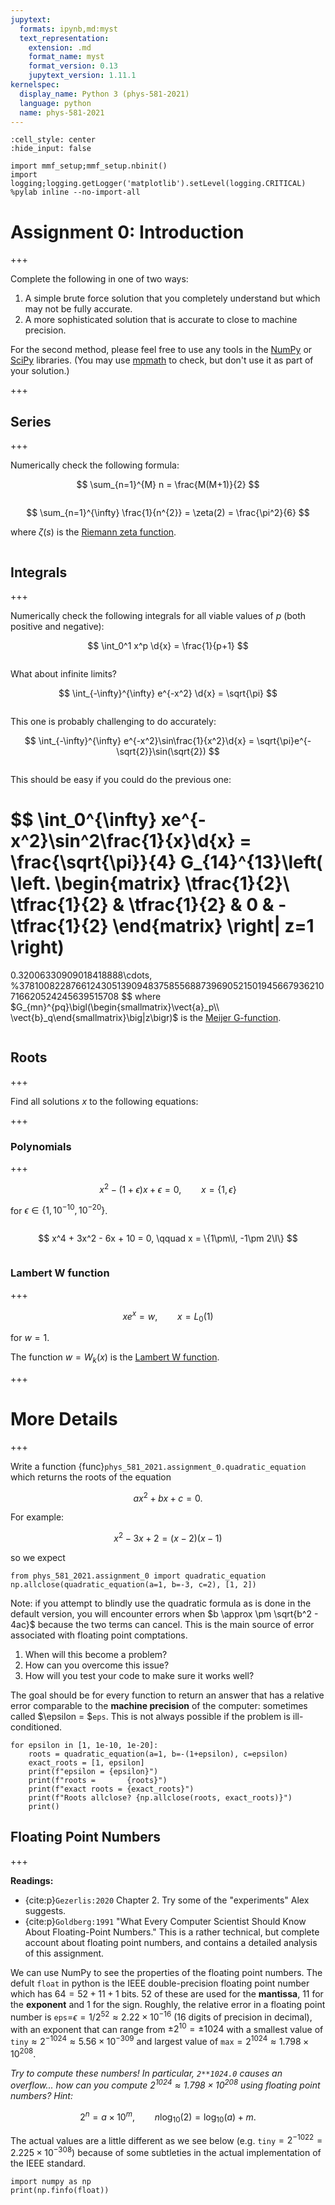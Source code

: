 ```yaml
---
jupytext:
  formats: ipynb,md:myst
  text_representation:
    extension: .md
    format_name: myst
    format_version: 0.13
    jupytext_version: 1.11.1
kernelspec:
  display_name: Python 3 (phys-581-2021)
  language: python
  name: phys-581-2021
---
```


```{code-cell} ipython3
:cell_style: center
:hide_input: false

import mmf_setup;mmf_setup.nbinit()
import logging;logging.getLogger('matplotlib').setLevel(logging.CRITICAL)
%pylab inline --no-import-all
```

# Assignment 0: Introduction

+++

Complete the following in one of two ways:

1. A simple brute force solution that you completely understand but which may not be fully accurate.
2. A more sophisticated solution that is accurate to close to machine precision.

For the second method, please feel free to use any tools in the [NumPy](https://numpy.org/doc/stable/) or [SciPy](https://docs.scipy.org/doc/scipy/reference/) libraries.  (You may use [mpmath](https://mpmath.org) to check, but don't use it as part of your solution.)

+++

## Series

+++

Numerically check the following formula:

$$
  \sum_{n=1}^{M} n = \frac{M(M+1)}{2}
$$

```{code-cell} ipython3

```

$$
  \sum_{n=1}^{\infty} \frac{1}{n^{2}} = \zeta(2) = \frac{\pi^2}{6}
$$

where $\zeta(s)$ is the [Riemann zeta function](https://en.wikipedia.org/wiki/Riemann_zeta_function).

```{code-cell} ipython3

```

## Integrals

+++

Numerically check the following integrals for all viable values of $p$ (both positive and negative):

$$
  \int_0^1 x^p \d{x} = \frac{1}{p+1}
$$

```{code-cell} ipython3

```

What about infinite limits?

$$
  \int_{-\infty}^{\infty} e^{-x^2} \d{x} = \sqrt{\pi}
$$

```{code-cell} ipython3

```

This one is probably challenging to do accurately:

$$
  \int_{-\infty}^{\infty} e^{-x^2}\sin\frac{1}{x^2}\d{x} = \sqrt{\pi}e^{-\sqrt{2}}\sin(\sqrt{2})
$$

```{code-cell} ipython3

```

This should be easy if you could do the previous one:

$$
  \int_0^{\infty} xe^{-x^2}\sin^2\frac{1}{x}\d{x} = \frac{\sqrt{\pi}}{4} G_{14}^{13}\left(
    \left.
    \begin{matrix}
      \tfrac{1}{2}\\
      \tfrac{1}{2} & \tfrac{1}{2} & 0 & -\tfrac{1}{2}
    \end{matrix}
    \right| z=1
  \right)
  =
  0.32006330909018418888\cdots, %37810082287661243051390948375855688739690521501945667936210716620524245639515708
$$
where $G_{mn}^{pq}\bigl(\begin{smallmatrix}\vect{a}_p\\ \vect{b}_q\end{smallmatrix}\big|z\bigr)$ is the [Meijer G-function](https://en.wikipedia.org/wiki/Meijer_G-function).

```{code-cell} ipython3

```

## Roots

+++

Find all solutions $x$ to the following equations:

+++

### Polynomials

+++

$$
  x^2 - (1+\epsilon)x + \epsilon = 0, \qquad
  x = \{1, \epsilon\}
$$

for $\epsilon \in \{1, 10^{-10}, 10^{-20}\}$.

```{code-cell} ipython3

```

$$
  x^4 + 3x^2 - 6x + 10 = 0, \qquad
  x = \{1\pm\I, -1\pm 2\I\}
$$

```{code-cell} ipython3

```

### Lambert W function

+++

$$
  xe^x = w, \qquad
  x = L_0(1)
$$

for $w = 1$.


The function $w = W_k(x)$ is the [Lambert W function](https://en.wikipedia.org/wiki/Lambert_W_function).

+++

# More Details

+++

Write a function {func}`phys_581_2021.assignment_0.quadratic_equation` which returns the roots of the equation

$$
  ax^2 + bx + c = 0.
$$

For example:

$$
  x^2 - 3x + 2 = (x-2)(x-1)
$$

so we expect

```{code-cell} ipython3
from phys_581_2021.assignment_0 import quadratic_equation
np.allclose(quadratic_equation(a=1, b=-3, c=2), [1, 2])
```

Note: if you attempt to blindly use the quadratic formula as is done in the default version, you will encounter errors when $b \approx \pm \sqrt{b^2 - 4ac}$ because the two terms can cancel.  This is the main source of error associated with floating point comptations.

1. When will this become a problem?
2. How can you overcome this issue?
3. How will you test your code to make sure it works well?

The goal should be for every function to return an answer that has a relative error comparable to the **machine precision** of the computer: sometimes called $\epsilon = $`eps`.  This is not always possible if the problem is ill-conditioned.

```{code-cell} ipython3
for epsilon in [1, 1e-10, 1e-20]:
    roots = quadratic_equation(a=1, b=-(1+epsilon), c=epsilon)
    exact_roots = [1, epsilon]
    print(f"epsilon = {epsilon}")
    print(f"roots =       {roots}")
    print(f"exact roots = {exact_roots}")
    print(f"Roots allclose? {np.allclose(roots, exact_roots)}")
    print()
```

## Floating Point Numbers

+++

**Readings:**
* {cite:p}`Gezerlis:2020` Chapter 2.  Try some of the "experiments" Alex suggests.
* {cite:p}`Goldberg:1991` "What Every Computer Scientist Should Know About Floating-Point Numbers."  This is a rather technical, but complete account about floating point numbers, and contains a detailed analysis of this assignment.

We can use NumPy to see the properties of the floating point numbers.  The defult `float` in python is the IEEE double-precision floating point number which has $64 = 52 + 11 + 1$ bits. 52 of these are used for the **mantissa**, 11 for the **exponent** and 1 for the sign.  Roughly, the relative error in a floating point number is `eps`=$\epsilon = 1/2^{52}\approx 2.22\times 10^{-16}$ (16 digits of precision in decimal), with an exponent that can range from $\pm 2^{10} = \pm 1024$ with a smallest value of `tiny`$\approx 2^{-1024} \approx 5.56\times 10^{-309}$ and largest value of `max`$=2^{1024}\approx 1.798\times 10^{208}$.

*Try to compute these numbers!  In particular, `2**1024.0` causes an overflow... how can you compute $2^{1024}\approx 1.798\times 10^{208}$ using floating point numbers?  Hint:*

$$
  2^n = a\times 10^m, \qquad
  n\log_{10}(2) = \log_{10}(a) + m.
$$

The actual values are a little different as we see below (e.g. `tiny`$=2^{-1022}=2.225\times 10^{-308}$) because of some subtleties in the actual implementation of the IEEE standard.

```{code-cell} ipython3
import numpy as np
print(np.finfo(float))
```

```{code-cell} ipython3

```
